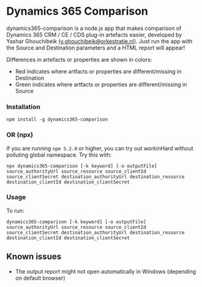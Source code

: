 # Dynamics 365 Comparison

dynamics365-comparison is a node.js app that makes comparison of Dynamics 365 CRM / CE / CDS plug-in artefacts easier, developed by Yashar Ghouchibeik (y.ghouchibeik@orkestratie.nl). Just run the app with the Source and Destination parameters and a HTML report will appear! 

Differences in artefacts or properties are shown in colors:
* Red indicates where artfacts or properties are different/missing in Destination
* Green indicates where artfacts or properties are different/missing in Source

### Installation
```
npm install -g dynamics365-comparison
```
### OR (npx)
If you are running `npm 5.2.0` or higher, you can try out workinHard without polluting global namespace. 
Try this with:
```
npx dynamics365-comparison [-k keyword] [-o outputFile] source_authorityUrl source_resource source_clientId source_clientSecret destination_authorityUrl destination_resource destination_clientId destination_clientSecret
```
### Usage
To run:
```
dynamics365-comparison [-k keyword] [-o outputFile] source_authorityUrl source_resource source_clientId source_clientSecret destination_authorityUrl destination_resource destination_clientId destination_clientSecret
```

## Known issues
* The output report might not open automatically in Windows (depending on default browser)